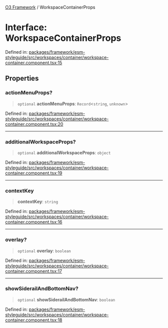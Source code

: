 [O3 Framework](../API.md) / WorkspaceContainerProps

# Interface: WorkspaceContainerProps

Defined in: [packages/framework/esm-styleguide/src/workspaces/container/workspace-container.component.tsx:15](https://github.com/its-kios09/openmrs-esm-core/blob/main/packages/framework/esm-styleguide/src/workspaces/container/workspace-container.component.tsx#L15)

## Properties

### actionMenuProps?

> `optional` **actionMenuProps**: `Record`\<`string`, `unknown`\>

Defined in: [packages/framework/esm-styleguide/src/workspaces/container/workspace-container.component.tsx:20](https://github.com/its-kios09/openmrs-esm-core/blob/main/packages/framework/esm-styleguide/src/workspaces/container/workspace-container.component.tsx#L20)

***

### additionalWorkspaceProps?

> `optional` **additionalWorkspaceProps**: `object`

Defined in: [packages/framework/esm-styleguide/src/workspaces/container/workspace-container.component.tsx:19](https://github.com/its-kios09/openmrs-esm-core/blob/main/packages/framework/esm-styleguide/src/workspaces/container/workspace-container.component.tsx#L19)

***

### contextKey

> **contextKey**: `string`

Defined in: [packages/framework/esm-styleguide/src/workspaces/container/workspace-container.component.tsx:16](https://github.com/its-kios09/openmrs-esm-core/blob/main/packages/framework/esm-styleguide/src/workspaces/container/workspace-container.component.tsx#L16)

***

### overlay?

> `optional` **overlay**: `boolean`

Defined in: [packages/framework/esm-styleguide/src/workspaces/container/workspace-container.component.tsx:17](https://github.com/its-kios09/openmrs-esm-core/blob/main/packages/framework/esm-styleguide/src/workspaces/container/workspace-container.component.tsx#L17)

***

### showSiderailAndBottomNav?

> `optional` **showSiderailAndBottomNav**: `boolean`

Defined in: [packages/framework/esm-styleguide/src/workspaces/container/workspace-container.component.tsx:18](https://github.com/its-kios09/openmrs-esm-core/blob/main/packages/framework/esm-styleguide/src/workspaces/container/workspace-container.component.tsx#L18)
